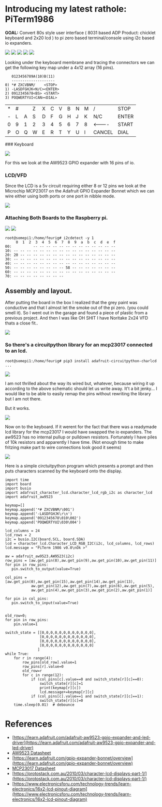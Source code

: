 # Introducing my latest rathole: PiTerm1986
**GOAL:** Convert 80s style user interface ( 8031 based ADP Product: chicklet keyboard and 2x20 lcd ) to pi zero based terminal/console using i2c based io expanders.

![](images/IMG_3780.jpg)
![](images/IMG_3784.jpg)
![](images/IMG_3783.jpg)
![](images/IMG_3782.jpg)
![](images/IMG_3781.jpg)

Looking under the keyboard membrane and tracing the connectors we can get the following key map under a 4x12 array (16 pins).

```
   0123456789A(10)B(11)
   --------------------
0) *# ZXCVBNM/    <STOP>
1) -LASDFGHJK<N/C><ENTER>
2) 0912345678<BS> <START>
3) POQWERTYUI<CAN><DIAL>
```
<table>
<tr><td>*</td><td>#</td><td> </td><td>Z</td><td>X</td><td>C</td><td>V</td><td>B</td><td>N</td><td>M</td><td>/</td><td>STOP</td></tr>
<tr>
<td>&#45;</td><td>L</td><td>A</td><td>S</td><td>D</td><td>F</td><td>G</td><td>H</td><td>J</td><td>K</td><td>N/C</td><TD>ENTER</TD></tr>
<tr>
<td>0</td><td>9</td><td>1</td><td>2</td><td>3</td><td>4</td><td>5</td><td>6</td><td>7</td><td>8</td><td>&LT;----</td><td>START</td></tr>
<tr>
<td>P</td><td>O</td><td>Q</td><td>W</td><td>E</td><td>R</td><td>T</td><td>Y</td><td>U</td><td>I</td><td>CANCEL</td><td>DIAL</td></tr>
</table>
### Keyboard

![](images/IMG_3779.jpg)

For this we look at the AW9523 GPIO expander with 16 pins of io.

### LCD/VFD 

Since the LCD is a 5v circuit requiring either 8 or 12 pins we look at the Microchip MCP23017 on the Adafruit GPIO Expander Bonnet which we can wire either using both ports or one port in nibble mode. 

![](images/HD44780.jpg)

### Attaching Both Boards to the Raspberry pi.

![](images/piterm1986pahts.jpg)
![](images/IMG_3789.jpg)

```
root@somepi1:/home/feurig# i2cdetect -y 1
     0  1  2  3  4  5  6  7  8  9  a  b  c  d  e  f
00:          -- -- -- -- -- -- -- -- -- -- -- -- -- 
10: -- -- -- -- -- -- -- -- -- -- -- -- -- -- -- -- 
20: 20 -- -- -- -- -- -- -- -- -- -- -- -- -- -- -- 
30: -- -- -- -- -- -- -- -- -- -- -- -- -- -- -- -- 
40: -- -- -- -- -- -- -- -- -- -- -- -- -- -- -- -- 
50: -- -- -- -- -- -- -- -- 58 -- -- -- -- -- -- -- 
60: -- -- -- -- -- -- -- -- -- -- -- -- -- -- -- -- 
70: -- -- -- -- -- -- -- --                         
```

## Assembly and layout.
After putting the board in the box I realized that the grey paint was conductive and that I almost let the smoke out of the pi zero. (you could smell it). So I went out in the garage and found a piece of plastic from a previous project. And then I was like OH SHIT I have Noritake 2x24 VFD thats a close fit..


![](images/IMG_3826.jpg)

### So there's a circuitpython library for an mcp23017 connected to an lcd.

```
root@somepi1:/home/feurig# pip3 install adafruit-circuitpython-charlcd
...
```

![](images/raspberry_pi_pilcdplate.png)

I am not thrilled about the way its wired but, whatever, because wiring it up according to the above schematic should let us write away.
It't a bit jenky...
I would like to be able to easily remap the pins without rewriting the library but I am not there.

But it works.

![](images/IMG_3819.jpg)

Now on to the keyboard.
If it werent for the fact that there was a readymade lcd library for the mcp23017 I would have swapped the io expanders. The aw9523 has no internal pullup or pulldown resistors. Fortunately I have piles of 10k resistors and apparently I have time. (Not enough time to make fritzing make part to wire connections look good it seems)

![](images/adpkbdaw9523_schem.jpg)

Here is a simple circtuitpython program which presents a prompt and then puts characters scanned by the keyboard onto the display.

```
import time
import board
import busio
import adafruit_character_lcd.character_lcd_rgb_i2c as character_lcd
import adafruit_aw9523

keymap=[]
keymap.append('*# ZXCVBNM/\001')
keymap.append('-LASDFGHJK\r\n')
keymap.append('0912345678\010\002')
keymap.append('POQWERTYUI\030\004')

lcd_columns = 24
lcd_rows = 2
i2c = busio.I2C(board.SCL, board.SDA)
lcd = character_lcd.Character_LCD_RGB_I2C(i2c, lcd_columns, lcd_rows)
lcd.message = "PiTerm 1986 v0.0\nOk >"

aw = adafruit_aw9523.AW9523(i2c)
row_pins = [aw.get_pin(8),aw.get_pin(9),aw.get_pin(10),aw.get_pin(11)]
for pin in row_pins:
   pin.switch_to_output(value=True)

col_pins = [aw.get_pin(0),aw.get_pin(15),aw.get_pin(14),aw.get_pin(13),
            aw.get_pin(12),aw.get_pin(7),aw.get_pin(6),aw.get_pin(5),
            aw.get_pin(4),aw.get_pin(3),aw.get_pin(2),aw.get_pin(1)]

for pin in col_pins:
   pin.switch_to_input(value=True)


old_row=0;
for pin in row_pins:
    pin.value=1

switch_state = [[0,0,0,0,0,0,0,0,0,0,0,0],
                [0,0,0,0,0,0,0,0,0,0,0,0],
                [0,0,0,0,0,0,0,0,0,0,0,0],
                [0,0,0,0,0,0,0,0,0,0,0,0]
               ]
while True:
    for r in range(4):
        row_pins[old_row].value=1
        row_pins[r].value=0
        old_row=r
        for c in range(12):
            if (col_pins[c].value==0 and switch_state[r][c]==0):
                switch_state[r][c]=1
                print(keymap[r][c])
                lcd.message+=keymap[r][c]
            if (col_pins[c].value==1 and switch_state[r][c]==1):
                switch_state[r][c]=0
    time.sleep(0.01)  # debounce
```



# References
* [https://learn.adafruit.com/adafruit-aw9523-gpio-expander-and-led-driver](https://learn.adafruit.com/adafruit-aw9523-gpio-expander-and-led-driver)
* [AW9523 Datasheet](https://cdn-shop.adafruit.com/product-files/4886/AW9523+English+Datasheet.pdf)
* [https://learn.adafruit.com/gpio-expander-bonnet/overview](https://learn.adafruit.com/gpio-expander-bonnet/overview)
* [MCP23017 Datasheet](http://ww1.microchip.com/downloads/en/devicedoc/20001952c.pdf)
* [https://protostack.com.au/2010/03/character-lcd-displays-part-1/](https://protostack.com.au/2010/03/character-lcd-displays-part-1/)
* [https://www.electronicsforu.com/technology-trends/learn-electronics/16x2-lcd-pinout-diagram](https://www.electronicsforu.com/technology-trends/learn-electronics/16x2-lcd-pinout-diagram)


